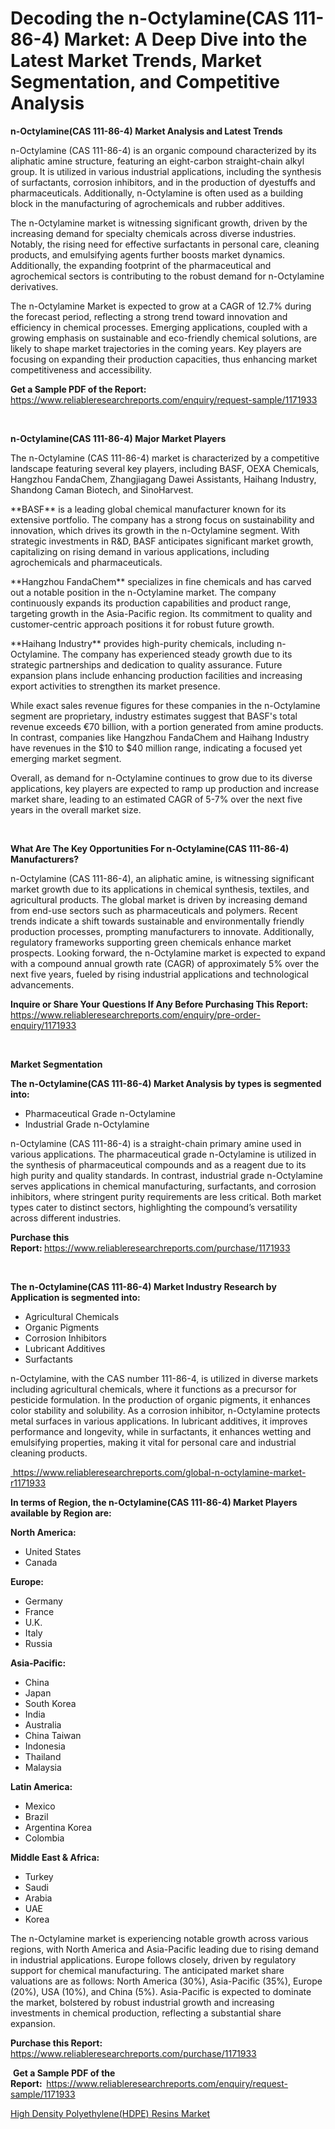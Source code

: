 <p><h1>Decoding the n-Octylamine(CAS 111-86-4) Market: A Deep Dive into the Latest Market Trends, Market Segmentation, and Competitive Analysis</h1></p><p><strong>n-Octylamine(CAS 111-86-4) Market Analysis and Latest Trends</strong></p>
<p><p>n-Octylamine (CAS 111-86-4) is an organic compound characterized by its aliphatic amine structure, featuring an eight-carbon straight-chain alkyl group. It is utilized in various industrial applications, including the synthesis of surfactants, corrosion inhibitors, and in the production of dyestuffs and pharmaceuticals. Additionally, n-Octylamine is often used as a building block in the manufacturing of agrochemicals and rubber additives.</p><p>The n-Octylamine market is witnessing significant growth, driven by the increasing demand for specialty chemicals across diverse industries. Notably, the rising need for effective surfactants in personal care, cleaning products, and emulsifying agents further boosts market dynamics. Additionally, the expanding footprint of the pharmaceutical and agrochemical sectors is contributing to the robust demand for n-Octylamine derivatives.</p><p>The n-Octylamine Market is expected to grow at a CAGR of 12.7% during the forecast period, reflecting a strong trend toward innovation and efficiency in chemical processes. Emerging applications, coupled with a growing emphasis on sustainable and eco-friendly chemical solutions, are likely to shape market trajectories in the coming years. Key players are focusing on expanding their production capacities, thus enhancing market competitiveness and accessibility.</p></p>
<p><strong>Get a Sample PDF of the Report:&nbsp;</strong> <a href="https://www.reliableresearchreports.com/enquiry/request-sample/1171933?utm_campaign=2809&utm_medium=2&utm_source=Github&utm_content=ia&utm_term=03042025&utm_id=n-octylaminecas-111-86-4">https://www.reliableresearchreports.com/enquiry/request-sample/1171933</a></p>
<p>&nbsp;</p>
<p><strong>n-Octylamine(CAS 111-86-4) Major Market Players</strong></p>
<p><p>The n-Octylamine (CAS 111-86-4) market is characterized by a competitive landscape featuring several key players, including BASF, OEXA Chemicals, Hangzhou FandaChem, Zhangjiagang Dawei Assistants, Haihang Industry, Shandong Caman Biotech, and SinoHarvest. </p><p>**BASF** is a leading global chemical manufacturer known for its extensive portfolio. The company has a strong focus on sustainability and innovation, which drives its growth in the n-Octylamine segment. With strategic investments in R&D, BASF anticipates significant market growth, capitalizing on rising demand in various applications, including agrochemicals and pharmaceuticals.</p><p>**Hangzhou FandaChem** specializes in fine chemicals and has carved out a notable position in the n-Octylamine market. The company continuously expands its production capabilities and product range, targeting growth in the Asia-Pacific region. Its commitment to quality and customer-centric approach positions it for robust future growth.</p><p>**Haihang Industry** provides high-purity chemicals, including n-Octylamine. The company has experienced steady growth due to its strategic partnerships and dedication to quality assurance. Future expansion plans include enhancing production facilities and increasing export activities to strengthen its market presence.</p><p>While exact sales revenue figures for these companies in the n-Octylamine segment are proprietary, industry estimates suggest that BASF's total revenue exceeds €70 billion, with a portion generated from amine products. In contrast, companies like Hangzhou FandaChem and Haihang Industry have revenues in the $10 to $40 million range, indicating a focused yet emerging market segment.</p><p>Overall, as demand for n-Octylamine continues to grow due to its diverse applications, key players are expected to ramp up production and increase market share, leading to an estimated CAGR of 5-7% over the next five years in the overall market size.</p></p>
<p>&nbsp;</p>
<p><strong>What Are The Key Opportunities For n-Octylamine(CAS 111-86-4) Manufacturers?</strong></p>
<p><p>n-Octylamine (CAS 111-86-4), an aliphatic amine, is witnessing significant market growth due to its applications in chemical synthesis, textiles, and agricultural products. The global market is driven by increasing demand from end-use sectors such as pharmaceuticals and polymers. Recent trends indicate a shift towards sustainable and environmentally friendly production processes, prompting manufacturers to innovate. Additionally, regulatory frameworks supporting green chemicals enhance market prospects. Looking forward, the n-Octylamine market is expected to expand with a compound annual growth rate (CAGR) of approximately 5% over the next five years, fueled by rising industrial applications and technological advancements.</p></p>
<p><strong>Inquire or Share Your Questions If Any Before Purchasing This Report:</strong> <a href="https://www.reliableresearchreports.com/enquiry/pre-order-enquiry/1171933?utm_campaign=2809&utm_medium=2&utm_source=Github&utm_content=ia&utm_term=03042025&utm_id=n-octylaminecas-111-86-4">https://www.reliableresearchreports.com/enquiry/pre-order-enquiry/1171933</a></p>
<p>&nbsp;</p>
<p><strong>Market Segmentation</strong></p>
<p><strong>The n-Octylamine(CAS 111-86-4) Market Analysis by types is segmented into:</strong></p>
<p><ul><li>Pharmaceutical Grade n-Octylamine</li><li>Industrial Grade n-Octylamine</li></ul></p>
<p><p>n-Octylamine (CAS 111-86-4) is a straight-chain primary amine used in various applications. The pharmaceutical grade n-Octylamine is utilized in the synthesis of pharmaceutical compounds and as a reagent due to its high purity and quality standards. In contrast, industrial grade n-Octylamine serves applications in chemical manufacturing, surfactants, and corrosion inhibitors, where stringent purity requirements are less critical. Both market types cater to distinct sectors, highlighting the compound’s versatility across different industries.</p></p>
<p><strong>Purchase this Report:&nbsp;</strong><a href="https://www.reliableresearchreports.com/purchase/1171933?utm_campaign=2809&utm_medium=2&utm_source=Github&utm_content=ia&utm_term=03042025&utm_id=n-octylaminecas-111-86-4">https://www.reliableresearchreports.com/purchase/1171933</a></p>
<p>&nbsp;</p>
<p><strong>The n-Octylamine(CAS 111-86-4) Market Industry Research by Application is segmented into:</strong></p>
<p><ul><li>Agricultural Chemicals</li><li>Organic Pigments</li><li>Corrosion Inhibitors</li><li>Lubricant Additives</li><li>Surfactants</li></ul></p>
<p><p>n-Octylamine, with the CAS number 111-86-4, is utilized in diverse markets including agricultural chemicals, where it functions as a precursor for pesticide formulation. In the production of organic pigments, it enhances color stability and solubility. As a corrosion inhibitor, n-Octylamine protects metal surfaces in various applications. In lubricant additives, it improves performance and longevity, while in surfactants, it enhances wetting and emulsifying properties, making it vital for personal care and industrial cleaning products.</p></p>
<p><a href="https://www.reliableresearchreports.com/global-n-octylamine-market-r1171933?utm_campaign=2809&utm_medium=2&utm_source=Github&utm_content=ia&utm_term=03042025&utm_id=n-octylaminecas-111-86-4">&nbsp;https://www.reliableresearchreports.com/global-n-octylamine-market-r1171933</a></p>
<p><strong>In terms of Region, the n-Octylamine(CAS 111-86-4) Market Players available by Region are:</strong></p>
<p>
    <p> <strong> North America: </strong>
        <ul>
            <li>United States</li>
            <li>Canada</li>
        </ul>
        </p> 
    <p> <strong> Europe: </strong>
        <ul>
            <li>Germany</li>
            <li>France</li>
            <li>U.K.</li>
            <li>Italy</li>
            <li>Russia</li>
        </ul>
        </p> 
    <p> <strong> Asia-Pacific: </strong>
        <ul>
            <li>China</li>
            <li>Japan</li>
            <li>South Korea</li>
            <li>India</li>
            <li>Australia</li>
            <li>China Taiwan</li>
            <li>Indonesia</li>
            <li>Thailand</li>
            <li>Malaysia</li>
        </ul>
        </p> 
    <p> <strong> Latin America: </strong>
        <ul>
            <li>Mexico</li>
            <li>Brazil</li>
            <li>Argentina Korea</li>
            <li>Colombia</li>
        </ul>
        </p> 
    <p> <strong> Middle East & Africa: </strong>
        <ul>
            <li>Turkey</li>
            <li>Saudi</li>
            <li>Arabia</li>
            <li>UAE</li>
            <li>Korea</li>
        </ul>
    </p>
    </p>
<p><p>The n-Octylamine market is experiencing notable growth across various regions, with North America and Asia-Pacific leading due to rising demand in industrial applications. Europe follows closely, driven by regulatory support for chemical manufacturing. The anticipated market share valuations are as follows: North America (30%), Asia-Pacific (35%), Europe (20%), USA (10%), and China (5%). Asia-Pacific is expected to dominate the market, bolstered by robust industrial growth and increasing investments in chemical production, reflecting a substantial share expansion.</p></p>
<p><strong>Purchase this Report: </strong><a href="https://www.reliableresearchreports.com/purchase/1171933?utm_campaign=2809&utm_medium=2&utm_source=Github&utm_content=ia&utm_term=03042025&utm_id=n-octylaminecas-111-86-4">https://www.reliableresearchreports.com/purchase/1171933</a></p>
<p>&nbsp;<strong>Get a Sample PDF of the Report:&nbsp;&nbsp;</strong><a href="https://www.reliableresearchreports.com/enquiry/request-sample/1171933?utm_campaign=2809&utm_medium=2&utm_source=Github&utm_content=ia&utm_term=03042025&utm_id=n-octylaminecas-111-86-4">https://www.reliableresearchreports.com/enquiry/request-sample/1171933</a></p>
<p><strong></strong></p>
<p><p><a href="https://github.com/djembashote/Market-Research-Report-List-1/blob/main/high-density-polyethylenehdpe-resins-market.md?utm_campaign=2809&utm_medium=2&utm_source=Github&utm_content=ia&utm_term=03042025&utm_id=n-octylaminecas-111-86-4">High Density Polyethylene(HDPE) Resins Market</a></p></p>